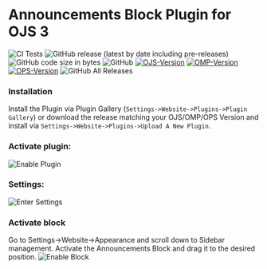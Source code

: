 # Announcements Block Plugin for OJS 3

![CI Tests](https://github.com/RBoelter/announcementsBlock/workflows/CI%20Tests/badge.svg?branch=master)
![GitHub release (latest by date including pre-releases)](https://img.shields.io/github/v/release/RBoelter/announcementsBlock?include_prereleases&label=latest%20release)
![GitHub code size in bytes](https://img.shields.io/github/languages/code-size/RBoelter/announcementsBlock)
![GitHub](https://img.shields.io/github/license/RBoelter/announcementsBlock)
[![OJS-Version](https://img.shields.io/badge/pkp--ojs-3.3-brightgreen)](https://github.com/pkp/ojs/tree/master)
[![OMP-Version](https://img.shields.io/badge/pkp--omp-3.3-brightgreen)](https://github.com/pkp/omp/tree/master)
[![OPS-Version](https://img.shields.io/badge/pkp--ops-3.3-brightgreen)](https://github.com/pkp/ops/tree/master)
![GitHub All Releases](https://img.shields.io/github/downloads/RBoelter/announcementsBlock/total)

### Installation
Install the Plugin via Plugin Gallery (`Settings->Website->Plugins->Plugin Gallery`) or download the release matching your OJS/OMP/OPS Version
and install via `Settings->Website->Plugins->Upload A New Plugin`.

### Activate plugin:
![Enable Plugin](https://user-images.githubusercontent.com/7657717/98959330-76037600-2503-11eb-9867-efbff503271a.jpg)


### Settings:
![Enter Settings](https://user-images.githubusercontent.com/7657717/98959334-76037600-2503-11eb-9460-7b54dd498a96.jpg)


### Activate block
Go to Settings->Website->Appearance and scroll down to Sidebar management.
Activate the Announcements Block and drag it to the desired position.
![Enable Block](https://user-images.githubusercontent.com/7657717/98959336-769c0c80-2503-11eb-8384-abb39146636d.jpg)
